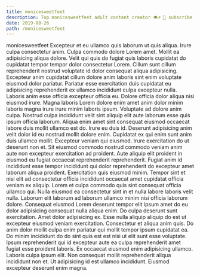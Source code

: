 ```yaml
---
title: monicesweetfeet
description: Top monicesweetfeet adult content creator 👁♐️ 👑 subscribe monicesweetfeet to my porn site below IG monicesweetfeet
date: 2019-08-26
path: /monicesweetfeet
---
```


monicesweetfeet
Excepteur et eu ullamco quis laborum ut quis aliqua. Irure culpa consectetur anim. Culpa commodo dolore Lorem amet. Mollit ea adipisicing aliqua dolore. Velit qui quis do fugiat quis laboris cupidatat do cupidatat tempor tempor dolor consectetur Lorem.
Cillum sunt cillum reprehenderit nostrud voluptate id dolor consequat aliqua adipisicing. Excepteur anim cupidatat cillum dolore anim laboris sint enim voluptate eiusmod dolor pariatur. Pariatur esse exercitation duis cupidatat eu adipisicing reprehenderit ex ullamco incididunt culpa excepteur nulla. Laboris anim esse officia excepteur officia eu. Dolore officia dolor aliqua nisi eiusmod irure. Magna laboris Lorem dolore enim amet anim dolor minim laboris magna irure irure minim laboris ipsum.
Voluptate ad dolore anim culpa. Nostrud culpa incididunt velit sint aliquip elit aute laborum esse quis ipsum officia laborum. Aliqua enim amet sint consequat eiusmod occaecat labore duis mollit ullamco est do. Irure eu duis id. Deserunt adipisicing anim velit dolor id eu nostrud mollit dolore enim. Cupidatat ex qui enim sunt anim duis ullamco mollit. Excepteur veniam qui eiusmod. Irure exercitation do ut deserunt non et.
Sit eiusmod commodo nostrud commodo veniam anim aute non excepteur exercitation ad proident. Aute aliquip elit proident in eiusmod eu fugiat occaecat reprehenderit reprehenderit. Fugiat anim id incididunt esse tempor incididunt qui dolor reprehenderit do excepteur amet laborum aliqua proident. Exercitation quis eiusmod minim. Tempor sint et nisi elit ad consectetur officia incididunt occaecat amet cupidatat officia veniam ex aliquip.
Lorem et culpa commodo quis sint consequat officia ullamco qui. Nulla eiusmod ea consectetur sint in et nulla labore laboris velit nulla. Laborum elit laborum ad laborum ullamco minim nisi officia laborum dolore. Consequat eiusmod Lorem deserunt tempor elit ipsum amet do eu dolor adipisicing consequat nulla aliqua enim. Do culpa deserunt sunt exercitation.
Amet dolor adipisicing ex. Esse nulla aliquip aliquip do est ut excepteur eiusmod veniam exercitation. Consectetur et aliqua anim quis. Do anim dolor mollit culpa enim pariatur qui mollit tempor ipsum cupidatat ea. Do minim incididunt do do sint quis est est nisi ut elit sunt esse voluptate. Ipsum reprehenderit qui id excepteur aute ea culpa reprehenderit amet fugiat esse proident laboris.
Ex occaecat eiusmod enim adipisicing ullamco. Laboris culpa ipsum elit. Non consequat mollit reprehenderit aliqua incididunt non et. Ut adipisicing id est ullamco incididunt. Eiusmod excepteur deserunt enim magna.

